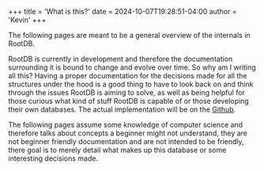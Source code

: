 +++
title = 'What is this?'
date = 2024-10-07T19:28:51-04:00
author = 'Kevin'
+++

The following pages are meant to be a general overview of the internals in RootDB.

RootDB is currently in development and therefore the documentation surrounding it is bound to change and evolve over time. So why am I writing all this? Having a proper documentation for the decisions made for all the structures under the hood is a good thing to have to look back on and think through the issues RootDB is aiming to solve, as well as being helpful for those curious what kind of stuff RootDB is capable of or those developing their own databases. The actual implementation will be on the [Github](https://github.com/treeform-system/rootdb). 

The following pages assume some knowledge of computer science and therefore talks about concepts a beginner might not understand, they are not beginner friendly documentation and are not intended to be friendly, there goal is to merely detail what makes up this database or some interesting decisions made.